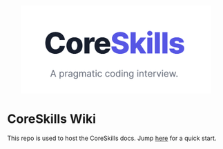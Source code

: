 <p align="center">
  <a href="https://coreskills.dev/"><img src="assets/logo.png" width="441" alt="CoreSkills"></a>
</p>

# CoreSkills Wiki

This repo is used to host the CoreSkills docs. Jump [here](https://github.com/coreskills/wiki/wiki) for a quick start.
